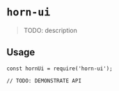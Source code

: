 # `horn-ui`

> TODO: description

## Usage

```
const hornUi = require('horn-ui');

// TODO: DEMONSTRATE API
```
